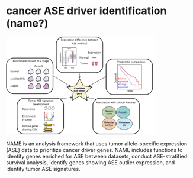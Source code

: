 # cancer ASE driver identification (name?)

<img src="candidate_driver_ID.png" width=80% height=80%>

NAME is an analysis framework that uses tumor allele-specific expression (ASE) data to prioritize cancer driver genes. NAME includes functions to identify genes enriched for ASE between datasets, conduct ASE-stratified survival analysis, identify genes showing ASE outlier expression, and identify tumor ASE signatures.